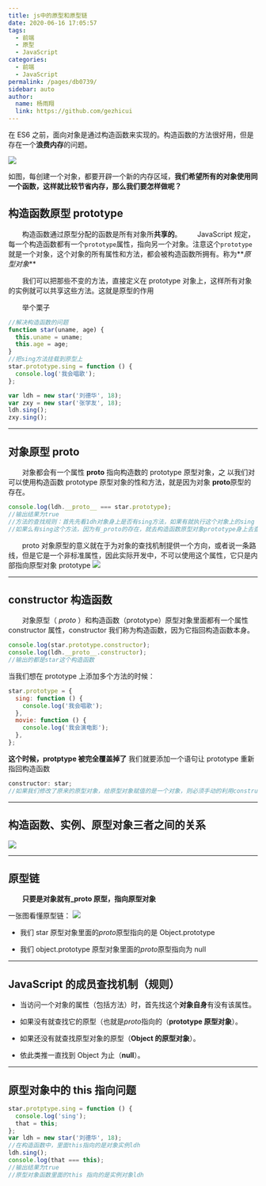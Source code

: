 ```yaml
---
title: js中的原型和原型链
date: 2020-06-16 17:05:57
tags:
  - 前端
  - 原型
  - JavaScript
categories:
  - 前端
  - JavaScript
permalink: /pages/db0739/
sidebar: auto
author:
  name: 杨雨翔
  link: https://github.com/gezhicui
---
```


在 ES6 之前，面向对象是通过构造函数来实现的。构造函数的方法很好用，但是存在一个**浪费内存**的问题。

![](https://yangblogimg.oss-cn-hangzhou.aliyuncs.com/blogImg/gouzaohanshu.png)

如图，每创建一个对象，都要开辟一个新的内存区域，**我们希望所有的对象使用同一个函数，这样就比较节省内存，那么我们要怎样做呢？**

## 构造函数原型 prototype

&emsp;&emsp;构造函数通过原型分配的函数是所有对象所**共享的**。
&emsp;&emsp;JavaScript 规定，每一个构造函数都有一个`prototype`属性，指向另一个对象。注意这个`prototype`就是一个对象，这个对象的所有属性和方法，都会被构造函数所拥有。称为**_原型对象_**

&emsp;&emsp;我们可以把那些不变的方法，直接定义在 prototype 对象上，这样所有对象的实例就可以共享这些方法。这就是原型的作用

&emsp;&emsp;举个栗子

```javascript
//解决构造函数的问题
function star(uname, age) {
  this.uname = uname;
  this.age = age;
}
//把sing方法挂载到原型上
star.prototype.sing = function () {
  console.log('我会唱歌');
};

var ldh = new star('刘德华', 18);
var zxy = new star('张学友', 18);
ldh.sing();
zxy.sing();
```

---

## 对象原型 **proto**

&emsp;&emsp;对象都会有一个属性 **proto** 指向构造数的 prototype 原型对象，之 以我们对可以使用构造函数 prototype 原型对象的性和方法，就是因为对象 **proto**原型的存在。

```javascript
console.log(ldh.__proto__ === star.prototype);
//输出结果为true
//方法的查找规则：首先先看1dh对象身上是否有sing方法，如果有就执行这个对象上的sing
//如果么有sing这个方法，因为有_proto的存在，就去构造函数原型对象prototype身上去查找sing这个方法I
```

&emsp;&emsp;proto 对象原型的意义就在于为对象的查找机制提供一个方向，或者说一条路线，但是它是一个非标准属性，因此实际开发中，不可以使用这个属性，它只是内部指向原型对象 prototype
![](https://yangblogimg.oss-cn-hangzhou.aliyuncs.com/blogImg/proto.png)

---

## constructor 构造函数

&emsp;&emsp;对象原型（ _proto_ ）和构造函数（prototype）原型对象里面都有一个属性 constructor 属性，constructor 我们称为构造函数，因为它指回构造函数本身。

```javascript
console.log(star.prototype.constructor);
console.log(ldh.__proto__.constructor);
//输出的都是star这个构造函数
```

当我们想在 prototype 上添加多个方法的时候：

```javascript
star.prototype = {
  sing: function () {
    console.log('我会唱歌');
  },
  movie: function () {
    console.log('我会演电影');
  },
};
```

**这个时候，protptype 被完全覆盖掉了**
我们就要添加一个语句让 prototype 重新指回构造函数

```javascript
constructor: star;
//如果我们修改了原来的原型对象，给原型对象赋值的是一个对象，则必须手动的利用constructor指回原来的构造函数
```

---

## 构造函数、实例、原型对象三者之间的关系

![](https://yangblogimg.oss-cn-hangzhou.aliyuncs.com/blogImg/构造函数原型原型对象关系.png)

---

## 原型链

&emsp;&emsp;**只要是对象就有\_proto 原型，指向原型对象**

一张图看懂原型链：
![](https://yangblogimg.oss-cn-hangzhou.aliyuncs.com/blogImg/原型链.png)

- 我们 star 原型对象里面的*proto*原型指向的是 Object.prototype

- 我们 object.prototype 原型对象里面的*proto*原型指向为 null

---

## JavaScript 的成员查找机制（规则）

- 当访问一个对象的属性（包括方法）时，首先找这个**对象自身**有没有该属性。

- 如果没有就查找它的原型（也就是*proto*指向的（**prototype 原型对象**）。

- 如果还没有就查找原型对象的原型（**Object 的原型对象**）。
- 依此类推一直找到 Object 为止（**null**）。

---

## 原型对象中的 this 指向问题

```js
star.protptype.sing = function () {
  console.log('sing');
  that = this;
};
var ldh = new star('刘德华', 18);
//在构造函数中，里面this指向的是对象实例ldh
ldh.sing();
console.log(that === this);
//输出结果为true
//原型对象函数里面的this 指向的是实例对象ldh
```
